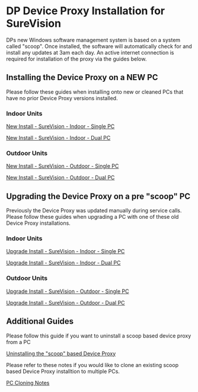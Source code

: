 # DP Device Proxy Installation for SureVision

DPs new Windows software management system is based on a system called "scoop". Once installed, the software will automatically check for and install any updates at 3am each day. An active internet connection is required for installation of the proxy via the guides below.

## Installing the Device Proxy on a NEW PC

Please follow these guides when installing onto new or cleaned PCs that have no prior Device Proxy versions installed.

### Indoor Units
[New Install - SureVision - Indoor - Single PC](https://design2production.github.io/scoop-dev/new-install-surevision-indoor-single-pc.html)

[New Install - SureVision - Indoor - Dual PC](https://design2production.github.io/scoop-dev/new-install-surevision-indoor-dual-pc.html)

### Outdoor Units

[New Install - SureVision - Outdoor - Single PC](https://design2production.github.io/scoop-dev/new-install-surevision-outdoor-single-pc.html)

[New Install - SureVision - Outdoor - Dual PC](https://design2production.github.io/scoop-dev/new-install-surevision-outdoor-dual-pc.html)

## Upgrading the Device Proxy on a pre "scoop" PC

Previously the Device Proxy was updated manually during service calls. Please follow these guides when upgrading a PC with one of these old Device Proxy installations.

### Indoor Units
[Upgrade Install - SureVision - Indoor - Single PC](https://design2production.github.io/scoop-dev/upgrade-install-surevision-indoor-single-pc.html)

[Upgrade Install - SureVision - Indoor - Dual PC](https://design2production.github.io/scoop-dev/upgrade-install-surevision-indoor-dual-pc.html)

### Outdoor Units

[Upgrade Install - SureVision - Outdoor - Single PC](https://design2production.github.io/scoop-dev/upgrade-install-surevision-outdoor-single-pc.html)

[Upgrade Install - SureVision - Outdoor - Dual PC](https://design2production.github.io/scoop-dev/upgrade-install-surevision-outdoor-dual-pc.html)

## Additional Guides

Please follow this guide if you want to uninstall a scoop based device proxy from a PC

[Uninstalling the "scoop" based Device Proxy](https://design2production.github.io/scoop-dev/uninstall-proxy.html)

Please refer to these notes if you would like to clone an existing scoop based Device Proxy installtion to multiple PCs.

[PC Cloning Notes](https://design2production.github.io/scoop-dev/pc-cloning-notes-surevision.html)
